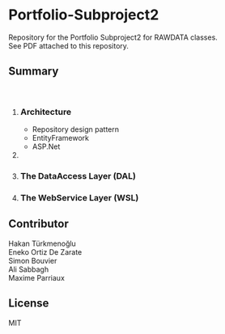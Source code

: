 # Portfolio-Subproject2

Repository for the Portfolio Subproject2 for RAWDATA classes.  
See PDF attached to this repository.

## Summary  

<br/>
<ol>
<li> 
    <h3>Architecture</h3>   
    <ul>
        <li>
            Repository design pattern
        </li>
        <li>
            EntityFramework
        </li>
        <li>
            ASP.Net
        </li>
    </ul>
</li>
<li> 
<li> 
    <h3>The DataAccess Layer (DAL)</h3>   
    
</li>  
<li> 
    <h3>The WebService Layer (WSL)</h3>
</li>
</ol>

## Contributor 
Hakan Türkmenoğlu  
Eneko Ortiz De Zarate  
Simon Bouvier  
Ali Sabbagh  
Maxime Parriaux  

## License
MIT